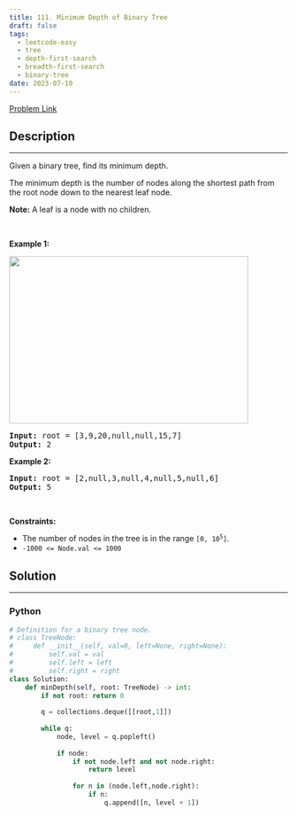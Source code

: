 ```yaml
---
title: 111. Minimum Depth of Binary Tree
draft: false
tags: 
  - leetcode-easy
  - tree
  - depth-first-search
  - breadth-first-search
  - binary-tree
date: 2023-07-10
---
```


[Problem Link](https://leetcode.com/problems/minimum-depth-of-binary-tree/)

## Description

---
<p>Given a binary tree, find its minimum depth.</p>

<p>The minimum depth is the number of nodes along the shortest path from the root node down to the nearest leaf node.</p>

<p><strong>Note:</strong>&nbsp;A leaf is a node with no children.</p>

<p>&nbsp;</p>
<p><strong class="example">Example 1:</strong></p>
<img alt="" src="https://assets.leetcode.com/uploads/2020/10/12/ex_depth.jpg" style="width: 432px; height: 302px;" />
<pre>
<strong>Input:</strong> root = [3,9,20,null,null,15,7]
<strong>Output:</strong> 2
</pre>

<p><strong class="example">Example 2:</strong></p>

<pre>
<strong>Input:</strong> root = [2,null,3,null,4,null,5,null,6]
<strong>Output:</strong> 5
</pre>

<p>&nbsp;</p>
<p><strong>Constraints:</strong></p>

<ul>
	<li>The number of nodes in the tree is in the range <code>[0, 10<sup>5</sup>]</code>.</li>
	<li><code>-1000 &lt;= Node.val &lt;= 1000</code></li>
</ul>


## Solution

---
### Python
``` py title='minimum-depth-of-binary-tree'
# Definition for a binary tree node.
# class TreeNode:
#     def __init__(self, val=0, left=None, right=None):
#         self.val = val
#         self.left = left
#         self.right = right
class Solution:
    def minDepth(self, root: TreeNode) -> int:
        if not root: return 0
        
        q = collections.deque([[root,1]])
        
        while q:
            node, level = q.popleft()
            
            if node:
                if not node.left and not node.right:
                    return level
                
                for n in (node.left,node.right):
                    if n:
                        q.append([n, level + 1])
```

